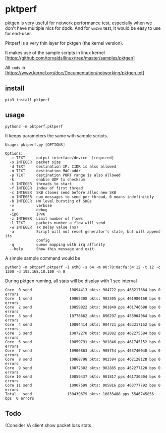 # pktperf
pktgen is very useful for network performance test, especially when we don't have 
multiple nics for dpdk. And for ```vm2vm``` test, it would be easy to use for end-user.

Pktperf is a very thin layer for pktgen (the kernel version).

It makes use of the sample scripts in linux kernel [https://github.com/torvalds/linux/tree/master/samples/pktgen]

All ```cmds``` in [https://www.kernel.org/doc/Documentation/networking/pktgen.txt]

## install
```pip3 install pktperf```

## usage
```
python3 -m pktperf.pktperf 
```

It keeps parameters the same with sample scripts.
```
Usage: pktperf.py [OPTIONS]

Options:
  -i TEXT     output interface/device  [required]
  -s INTEGER  packet size
  -d TEXT     destination IP. CIDR is also allowed
  -m TEXT     destination MAC-addr
  -p TEXT     destination PORT range is also allowed
  -k          enable UDP tx checksum
  -t INTEGER  threads to start
  -f INTEGER  index of first thread
  -c INTEGER  SKB clones send before alloc new SKB
  -n INTEGER  num messages to send per thread, 0 means indefinitely
  -b INTEGER  HW level bursting of SKBs
  -v          verbose
  -x          debug
  -ip6        IPv6
  -z INTEGER  Limit number of flows
  -l TEXT     packets number a flow will send
  -w INTEGER  Tx Delay value (ns)
  -a          Script will not reset generator's state, but will append its
              config
  -q          queue mapping with irq affinity
  --help      Show this message and exit.
```

A simple sample command would be 
```
python3 -m pktperf.pktperf -i eth0 -s 64 -m 00:78:0a:fa:34:12 -t 12 -c 1200 -d 192.168.10.100 -n 0
```

During pktgen running, all stats will be display with 1 sec interval
```
Core  0 send                 10894413 pkts: 904722 pps 463217664 bps 0 errors
Core  1 send                 10865308 pkts: 902305 pps 461980160 bps 0 errors
Core  2 send                 10859822 pkts: 901849 pps 461746688 bps 0 errors
Core  3 send                 10778662 pkts: 896297 pps 458904064 bps 0 errors
Core  4 send                 10894414 pkts: 904721 pps 463217152 bps 0 errors
Core  5 send                 10872270 pkts: 902882 pps 462275584 bps 0 errors
Core  6 send                 10859791 pkts: 901846 pps 461745152 bps 0 errors
Core  7 send                 10906863 pkts: 905754 pps 463746048 bps 0 errors
Core  8 send                 10868798 pkts: 902594 pps 462128128 bps 0 errors
Core  9 send                 10872302 pkts: 902885 pps 462277120 bps 0 errors
Core 10 send                 10859437 pkts: 901817 pps 461730304 bps 0 errors
Core 11 send                 10907599 pkts: 905816 pps 463777792 bps 0 errors
Total   send                130439679 pkts: 10833488 pps 5546745856 bps  0 errors
```


## Todo
(Consider )A client show packet loss stats